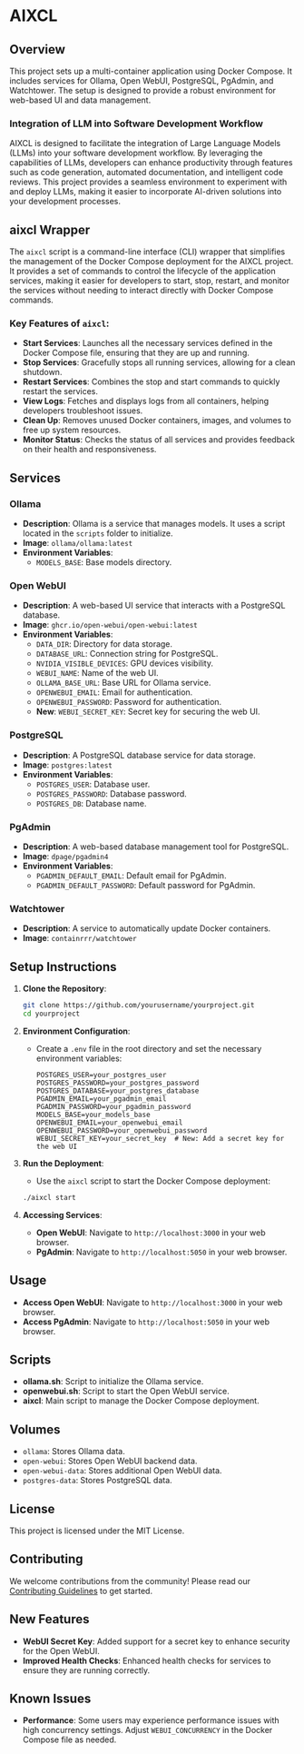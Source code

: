 # AIXCL

## Overview
This project sets up a multi-container application using Docker Compose. It includes services for Ollama, Open WebUI, PostgreSQL, PgAdmin, and Watchtower. The setup is designed to provide a robust environment for web-based UI and data management. 

### Integration of LLM into Software Development Workflow
AIXCL is designed to facilitate the integration of Large Language Models (LLMs) into your software development workflow. By leveraging the capabilities of LLMs, developers can enhance productivity through features such as code generation, automated documentation, and intelligent code reviews. This project provides a seamless environment to experiment with and deploy LLMs, making it easier to incorporate AI-driven solutions into your development processes.

## aixcl Wrapper
The `aixcl` script is a command-line interface (CLI) wrapper that simplifies the management of the Docker Compose deployment for the AIXCL project. It provides a set of commands to control the lifecycle of the application services, making it easier for developers to start, stop, restart, and monitor the services without needing to interact directly with Docker Compose commands.

### Key Features of `aixcl`:
- **Start Services**: Launches all the necessary services defined in the Docker Compose file, ensuring that they are up and running.
- **Stop Services**: Gracefully stops all running services, allowing for a clean shutdown.
- **Restart Services**: Combines the stop and start commands to quickly restart the services.
- **View Logs**: Fetches and displays logs from all containers, helping developers troubleshoot issues.
- **Clean Up**: Removes unused Docker containers, images, and volumes to free up system resources.
- **Monitor Status**: Checks the status of all services and provides feedback on their health and responsiveness.

## Services

### Ollama
- **Description**: Ollama is a service that manages models. It uses a script located in the `scripts` folder to initialize.
- **Image**: `ollama/ollama:latest`
- **Environment Variables**:
  - `MODELS_BASE`: Base models directory.

### Open WebUI
- **Description**: A web-based UI service that interacts with a PostgreSQL database.
- **Image**: `ghcr.io/open-webui/open-webui:latest`
- **Environment Variables**:
  - `DATA_DIR`: Directory for data storage.
  - `DATABASE_URL`: Connection string for PostgreSQL.
  - `NVIDIA_VISIBLE_DEVICES`: GPU devices visibility.
  - `WEBUI_NAME`: Name of the web UI.
  - `OLLAMA_BASE_URL`: Base URL for Ollama service.
  - `OPENWEBUI_EMAIL`: Email for authentication.
  - `OPENWEBUI_PASSWORD`: Password for authentication.
  - **New**: `WEBUI_SECRET_KEY`: Secret key for securing the web UI.

### PostgreSQL
- **Description**: A PostgreSQL database service for data storage.
- **Image**: `postgres:latest`
- **Environment Variables**:
  - `POSTGRES_USER`: Database user.
  - `POSTGRES_PASSWORD`: Database password.
  - `POSTGRES_DB`: Database name.

### PgAdmin
- **Description**: A web-based database management tool for PostgreSQL.
- **Image**: `dpage/pgadmin4`
- **Environment Variables**:
  - `PGADMIN_DEFAULT_EMAIL`: Default email for PgAdmin.
  - `PGADMIN_DEFAULT_PASSWORD`: Default password for PgAdmin.

### Watchtower
- **Description**: A service to automatically update Docker containers.
- **Image**: `containrrr/watchtower`

## Setup Instructions

1. **Clone the Repository**:
   ```bash
   git clone https://github.com/yourusername/yourproject.git
   cd yourproject
   ```

2. **Environment Configuration**:
   - Create a `.env` file in the root directory and set the necessary environment variables:
     ```env
     POSTGRES_USER=your_postgres_user
     POSTGRES_PASSWORD=your_postgres_password
     POSTGRES_DATABASE=your_postgres_database
     PGADMIN_EMAIL=your_pgadmin_email
     PGADMIN_PASSWORD=your_pgadmin_password
     MODELS_BASE=your_models_base
     OPENWEBUI_EMAIL=your_openwebui_email
     OPENWEBUI_PASSWORD=your_openwebui_password
     WEBUI_SECRET_KEY=your_secret_key  # New: Add a secret key for the web UI
     ```

3. **Run the Deployment**:
   - Use the `aixcl` script to start the Docker Compose deployment:
   ```bash
   ./aixcl start
   ```

4. **Accessing Services**:
   - **Open WebUI**: Navigate to `http://localhost:3000` in your web browser.
   - **PgAdmin**: Navigate to `http://localhost:5050` in your web browser.

## Usage

- **Access Open WebUI**: Navigate to `http://localhost:3000` in your web browser.
- **Access PgAdmin**: Navigate to `http://localhost:5050` in your web browser.

## Scripts

- **ollama.sh**: Script to initialize the Ollama service.
- **openwebui.sh**: Script to start the Open WebUI service.
- **aixcl**: Main script to manage the Docker Compose deployment.

## Volumes

- `ollama`: Stores Ollama data.
- `open-webui`: Stores Open WebUI backend data.
- `open-webui-data`: Stores additional Open WebUI data.
- `postgres-data`: Stores PostgreSQL data.

## License
This project is licensed under the MIT License.

## Contributing

We welcome contributions from the community! Please read our [Contributing Guidelines](./CONTRIBUTING.md) to get started.

## New Features
- **WebUI Secret Key**: Added support for a secret key to enhance security for the Open WebUI.
- **Improved Health Checks**: Enhanced health checks for services to ensure they are running correctly.

## Known Issues
- **Performance**: Some users may experience performance issues with high concurrency settings. Adjust `WEBUI_CONCURRENCY` in the Docker Compose file as needed.
